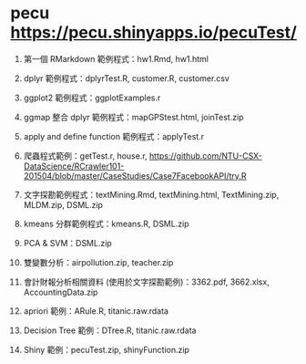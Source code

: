 # pecu https://pecu.shinyapps.io/pecuTest/

1. 第一個 RMarkdown 範例程式：hw1.Rmd, hw1.html

2. dplyr 範例程式：dplyrTest.R, customer.R, customer.csv

3. ggplot2 範例程式：ggplotExamples.r

4. ggmap 整合 dplyr 範例程式：mapGPStest.html, joinTest.zip

5. apply and define function 範例程式：applyTest.r

6. 爬蟲程式範例：getTest.r, house.r, https://github.com/NTU-CSX-DataScience/RCrawler101-201504/blob/master/CaseStudies/Case7FacebookAPI/try.R

7. 文字探勘範例程式：textMining.Rmd, textMining.html, TextMining.zip, MLDM.zip, DSML.zip

8. kmeans 分群範例程式：kmeans.R, DSML.zip

9. PCA & SVM：DSML.zip

10. 雙變數分析：airpollution.zip, teacher.zip

11. 會計財報分析相關資料 (使用於文字探勘範例)：3362.pdf, 3662.xlsx, AccountingData.zip

12. apriori 範例：ARule.R, titanic.raw.rdata

13. Decision Tree 範例：DTree.R, titanic.raw.rdata

14. Shiny 範例：pecuTest.zip, shinyFunction.zip
